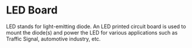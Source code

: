 # LED Board
LED stands for light-emitting diode. An LED printed circuit board is used to mount the diode(s) and power the LED for various applications such as Traffic Signal, automotive industry, etc.
